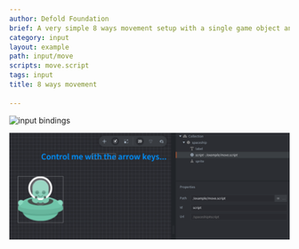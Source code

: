 ```yaml
---
author: Defold Foundation
brief: A very simple 8 ways movement setup with a single game object and a script that listens to input and updates the game object position accordingly.
category: input
layout: example
path: input/move
scripts: move.script
tags: input
title: 8 ways movement

---
```


![input bindings](input_bindings.png)

![move](move.png)
